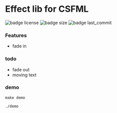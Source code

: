 # Effect lib for CSFML


![badge license](https://img.shields.io/github/license/frnikho/csfml_effect_lib?style=for-the-badge)
![badge size](https://img.shields.io/github/languages/code-size/frnikho/csfml_effect_lib?style=for-the-badge)
![badge last_commit](https://img.shields.io/github/last-commit/frnikho/csfml_effect_lib?style=for-the-badge)


### Features

* fade in 

### todo

* fade out
* moving text

### demo

`make demo`

`./demo` 